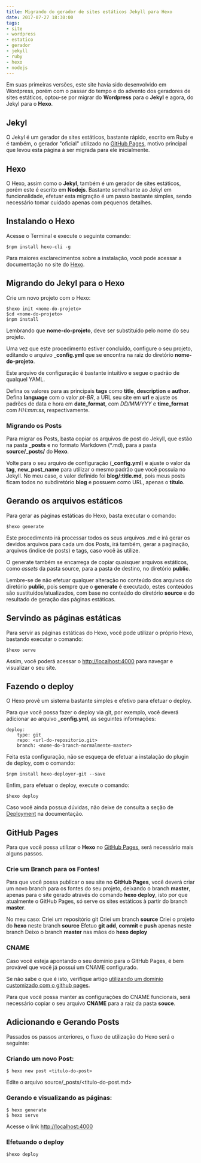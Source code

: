 ```yaml
---
title: Migrando do gerador de sites estáticos Jekyll para Hexo
date: 2017-07-27 18:30:00
tags: 
- site
- wordpress
- estatico
- gerador
- jekyll
- ruby
- hexo
- nodejs
---
```

Em suas primeiras versões, este site havia sido desenvolvido em Wordpress, porém com o passar do tempo e do advento dos geradores de sites estáticos, optou-se por migrar do **Wordpress** para o **Jekyl** e agora, do Jekyl para o **Hexo**.

## Jekyl

O Jekyl é um gerador de sites estáticos, bastante rápido, escrito em Ruby e é também, o gerador "oficial" utilizado no [GitHub Pages](https://pages.github.com/ "GitHub Pages"), motivo principal que levou esta página à ser migrada para ele inicialmente.

## Hexo

O Hexo, assim como o **Jekyl**, também é um gerador de sites estáticos, porém este é escrito em **Nodejs**. Bastante semelhante ao Jekyl em funcionalidade, efetuar esta migração é um passo bastante simples, sendo necessário tomar cuidado apenas com pequenos detalhes.

## Instalando o Hexo

Acesse o Terminal e execute o seguinte comando:

    $npm install hexo-cli -g

Para maiores esclarecimentos sobre a instalação, você pode acessar a documentação no site do [Hexo](https://hexo.io/docs/ "Hexo").

## Migrando do Jekyl para o Hexo

Crie um novo projeto com o Hexo:

    $hexo init <nome-do-projeto>
    $cd <nome-do-projeto>
    $npm install
    
Lembrando que **nome-do-projeto**, deve ser substituido pelo nome do seu projeto.

Uma vez que este procedimento estiver concluído, configure o seu projeto, editando o arquivo **_config.yml** que se encontra na raiz do diretório **nome-do-projeto**.

Este arquivo de configuração é bastante intuitívo e segue o padrão de qualquel YAML.

Defina os valores para as principais **tags** como **title**, **description** e **author**. Defina **language** com o valor *pt-BR*, a URL seu site em **url** e ajuste os padrões de data e hora em **date_format**, com *DD/MM/YYY* e **time_format** com *HH:mm:ss*, respectivamente.

### Migrando os Posts

Para migrar os Posts, basta copiar os arquivos de post do Jekyll, que estão na pasta **_posts** e no formato Markdown (\*.md), para a pasta **source/_posts/** do **Hexo**.

Volte para o seu arquivo de configuração (**_config.yml**) e ajuste o valor da **tag**, **new_post_name** para utilizar o mesmo padrão que você possuia no Jekyll. No meu caso, o valor definido foi **blog/:title.md**, pois meus posts ficam todos no subdiretório **blog** e possuem como URL, apenas o **título**.

## Gerando os arquivos estáticos

Para gerar as páginas estáticas do Hexo, basta executar o comando:

    $hexo generate

Este procedimento irá processar todos os seus arquivos .md e irá gerar os devidos arquivos para cada um dos Posts, irá também, gerar a paginação, arquivos (indice de posts) e tags, caso você às utilize.

O generate também se encarrega de copiar quaisquer arquivos estáticos, como *assets* da pasta source, para a pasta de destino, no diretório **public**.

Lembre-se de não efetuar qualquer alteração no conteúdo dos arquivos do diretório **public**, pois sempre que o **generate** é executado, estes conteúdos são sustituídos/atualizados, com base no conteúdo do diretório **source** e do resultado de geração das páginas estáticas.

## Servindo as páginas estáticas

Para servir as páginas estáticas do Hexo, você pode utilizar o próprio Hexo, bastando executar o comando:

    $hexo serve

Assim, você poderá acessar o [http://localhost:4000](http://localhost:4000 "http://localhost:4000") para navegar e visualizar o seu site.

## Fazendo o deploy

O Hexo provê um sistema bastante simples e efetivo para efetuar o deploy.

Para que você possa fazer o deploy via git, por exemplo, você deverá adicionar ao arquivo **_config.yml**, as seguintes informações:

    deploy:
        type: git
        repo: <url-do-repositorio.git>
        branch: <nome-do-branch-normalmente-master>

Feita esta configuração, não se esqueça de efetuar a instalação do plugin de deploy, com o comando:

    $npm install hexo-deployer-git --save

Enfim, para efetuar o deploy, execute o comando:

    $hexo deploy

Caso você ainda possua dúvidas, não deixe de consulta a seção de [Deployment](https://hexo.io/docs/deployment.html "Deployment") na documentação.

## GitHub Pages

Para que você possa utilizar o **Hexo** no [GitHub Pages](https://pages.github.com/ "GitHub Pages"), será necessário mais alguns passos.

### Crie um Branch para os Fontes!

Para que você possa publicar o seu site no **GitHub Pages**, você deverá criar um novo branch para os fontes do seu projeto, deixando o branch **master**, apenas para o site gerado através do comando **hexo deploy**, isto por que atualmente o GitHub Pages, só serve os sites estáticos à partir do branch **master**.

No meu caso:
    Criei um repositório git
    Criei um branch **source**
    Criei o projeto do **hexo** neste branch **source**
    Efetuo **git add**, **commit** e **push** apenas neste branch
    Deixo o branch **master** nas mãos do **hexo deploy**

### CNAME

Caso você esteja apontando o seu domínio para o GitHub Pages, é bem provável que você já possui um CNAME configurado.

Se não sabe o que é isto, verifique artigo [utilizando um domínio customizado com o github pages](https://help.github.com/articles/using-a-custom-domain-with-github-pages/ "utilizando um domínio customizado com o github pages").

Para que você possa manter as configurações do CNAME funcionais, será necessário copiar o seu arquivo **CNAME** para a raiz da pasta **souce**.

## Adicionando e Gerando Posts

Passados os passos anteriores, o fluxo de utilização do Hexo será o seguinte:

### Criando um novo Post:
    
    $ hexo new post <titulo-do-post>

Edite o arquivo source/_posts/<titulo-do-post.md>

### Gerando e visualizando as páginas:
    
    $ hexo generate
    $ hexo serve

Acesse o link [http://localhost:4000](http://localhost:4000 "http://localhost:4000")

### Efetuando o deploy

    $hexo deploy